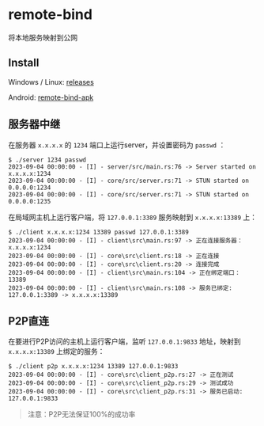 # remote-bind
将本地服务映射到公网

## Install
Windows / Linux: [releases](https://github.com/rust-net/remote-bind/releases)

Android: [remote-bind-apk](https://github.com/rust-net/remote-bind-apk)

## 服务器中继
在服务器 `x.x.x.x` 的 `1234` 端口上运行server，并设置密码为 `passwd` ：
```
$ ./server 1234 passwd
2023-09-04 00:00:00 - [I] - server/src/main.rs:76 -> Server started on x.x.x.x:1234
2023-09-04 00:00:00 - [I] - core/src/server.rs:71 -> STUN started on 0.0.0.0:1234
2023-09-04 00:00:00 - [I] - core/src/server.rs:71 -> STUN started on 0.0.0.0:1235
```

在局域网主机上运行客户端，将 `127.0.0.1:3389` 服务映射到 `x.x.x.x:13389` 上：
```
$ ./client x.x.x.x:1234 13389 passwd 127.0.0.1:3389
2023-09-04 00:00:00 - [I] - client\src\main.rs:97 -> 正在连接服务器：x.x.x.x:1234
2023-09-04 00:00:00 - [I] - core\src\client.rs:18 -> 正在连接
2023-09-04 00:00:00 - [I] - core\src\client.rs:20 -> 连接完成
2023-09-04 00:00:00 - [I] - client\src\main.rs:104 -> 正在绑定端口：13389
2023-09-04 00:00:00 - [I] - client\src\main.rs:108 -> 服务已绑定: 127.0.0.1:3389 -> x.x.x.x:13389
```

## P2P直连
在要进行P2P访问的主机上运行客户端，监听 `127.0.0.1:9833` 地址，映射到 `x.x.x.x:13389` 上绑定的服务：
```
$ ./client p2p x.x.x.x:1234 13389 127.0.0.1:9833
2023-09-04 00:00:00 - [I] - core\src\client_p2p.rs:27 -> 正在测试
2023-09-04 00:00:00 - [I] - core\src\client_p2p.rs:29 -> 测试成功
2023-09-04 00:00:00 - [I] - core\src\client_p2p.rs:31 -> 服务已启动: 127.0.0.1:9833
```
> 注意：P2P无法保证100%的成功率